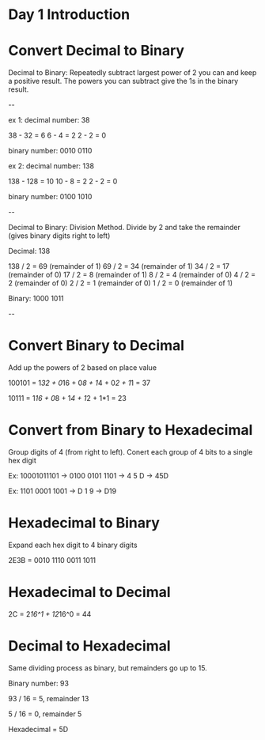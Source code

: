# Day 1 Introduction

# Convert Decimal to Binary

Decimal to Binary: Repeatedly subtract largest power of 2 you can and keep a positive result.
The powers you can subtract give the 1s in the binary result.

--

ex 1:
decimal number: 38

38 - 32 = 6
6 - 4 = 2
2 - 2 = 0

binary number: 0010 0110 

ex 2:
decimal number: 138

138 - 128 = 10
10 - 8 = 2
2 - 2 = 0

binary number: 0100 1010

--

Decimal to Binary: Division Method.
  Divide by 2 and take the remainder (gives binary digits right to left)
  
Decimal: 138

138 / 2 = 69 (remainder of 1)
69 / 2 = 34 (remainder of 1)
34 / 2 = 17 (remainder of 0)
17 / 2 = 8 (remainder of 1)
8 / 2  = 4 (remainder of 0)
4 / 2 = 2 (remainder of 0)
2 / 2 = 1 (remainder of 0)
1 / 2 = 0 (remainder of 1)

Binary: 1000 1011

--

# Convert Binary to Decimal

Add up the powers of 2 based on place value

100101 = 1*32 + 0*16 + 0*8 + 1*4 + 0*2 + 1*1 = 37

10111 = 1*16 + 0*8 + 1*4 + 1*2 + 1*1 = 23

# Convert from Binary to Hexadecimal

Group digits of 4 (from right to left). Conert each group of 4 bits to a single hex digit

Ex: 10001011101 -> 0100 0101 1101 -> 4 5 D -> 45D

Ex: 1101 0001 1001 -> D 1 9 -> D19

# Hexadecimal to Binary

Expand each hex digit to 4 binary digits

2E3B = 0010 1110 0011 1011

# Hexadecimal to Decimal

2C = 2*16^1 + 12*16^0 = 44

# Decimal to Hexadecimal

Same dividing process as binary, but remainders go up to 15.

Binary number: 93

93 / 16 = 5, remainder 13

5 / 16 = 0, remainder 5

Hexadecimal = 5D







